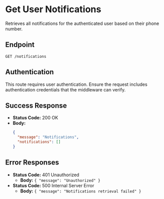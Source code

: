 # Get User Notifications

Retrieves all notifications for the authenticated user based on their phone number.

## Endpoint

`GET /notifications`

## Authentication

This route requires user authentication. Ensure the request includes authentication credentials that the middleware can verify.

## Success Response

- **Status Code:** 200 OK
- **Body:** 
  ```json
  {
    "message": "Notifications",
    "notifications": []
  }
  ```

## Error Responses

- **Status Code:** 401 Unauthorized
  - **Body:** `{ "message": "Unauthorized" }`
- **Status Code:** 500 Internal Server Error
  - **Body:** `{ "message": "Notifications retrieval failed" }`
```